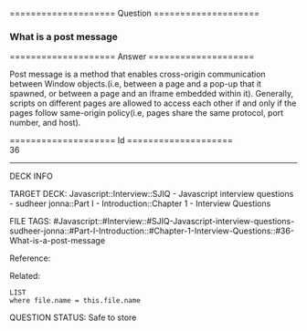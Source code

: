 ==================== Question ====================  

### What is a post message  

==================== Answer ====================  

Post message is a method that enables cross-origin communication between Window objects.(i.e, between a page and a pop-up that it spawned, or between a page and an iframe embedded within it). Generally, scripts on different pages are allowed to access each other if and only if the pages follow same-origin policy(i.e, pages share the same protocol, port number, and host).

==================== Id ====================  
36

---

DECK INFO

TARGET DECK: Javascript::Interview::SJIQ - Javascript interview questions - sudheer jonna::Part I - Introduction::Chapter 1 - Interview Questions

FILE TAGS: #Javascript::#Interview::#SJIQ-Javascript-interview-questions-sudheer-jonna::#Part-I-Introduction::#Chapter-1-Interview-Questions::#36-What-is-a-post-message

Reference:

Related:

```dataview
LIST
where file.name = this.file.name
```

QUESTION STATUS: Safe to store
